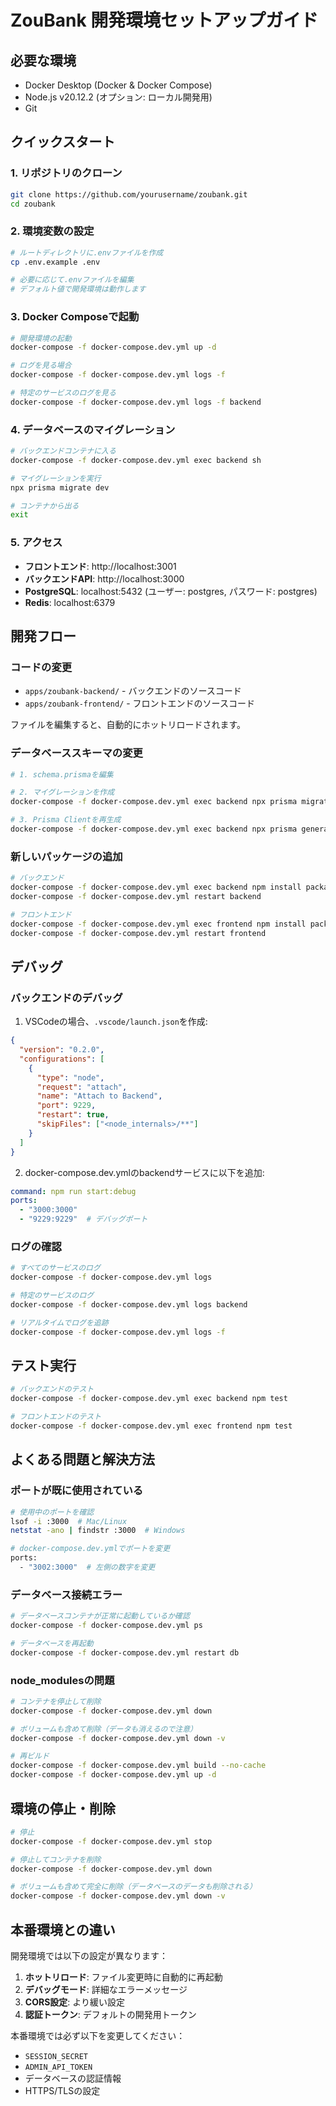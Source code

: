 # ZouBank 開発環境セットアップガイド

## 必要な環境

- Docker Desktop (Docker & Docker Compose)
- Node.js v20.12.2 (オプション: ローカル開発用)
- Git

## クイックスタート

### 1. リポジトリのクローン

```bash
git clone https://github.com/yourusername/zoubank.git
cd zoubank
```

### 2. 環境変数の設定

```bash
# ルートディレクトリに.envファイルを作成
cp .env.example .env

# 必要に応じて.envファイルを編集
# デフォルト値で開発環境は動作します
```

### 3. Docker Composeで起動

```bash
# 開発環境の起動
docker-compose -f docker-compose.dev.yml up -d

# ログを見る場合
docker-compose -f docker-compose.dev.yml logs -f

# 特定のサービスのログを見る
docker-compose -f docker-compose.dev.yml logs -f backend
```

### 4. データベースのマイグレーション

```bash
# バックエンドコンテナに入る
docker-compose -f docker-compose.dev.yml exec backend sh

# マイグレーションを実行
npx prisma migrate dev

# コンテナから出る
exit
```

### 5. アクセス

- **フロントエンド**: http://localhost:3001
- **バックエンドAPI**: http://localhost:3000
- **PostgreSQL**: localhost:5432 (ユーザー: postgres, パスワード: postgres)
- **Redis**: localhost:6379

## 開発フロー

### コードの変更

- `apps/zoubank-backend/` - バックエンドのソースコード
- `apps/zoubank-frontend/` - フロントエンドのソースコード

ファイルを編集すると、自動的にホットリロードされます。

### データベーススキーマの変更

```bash
# 1. schema.prismaを編集

# 2. マイグレーションを作成
docker-compose -f docker-compose.dev.yml exec backend npx prisma migrate dev --name your_migration_name

# 3. Prisma Clientを再生成
docker-compose -f docker-compose.dev.yml exec backend npx prisma generate
```

### 新しいパッケージの追加

```bash
# バックエンド
docker-compose -f docker-compose.dev.yml exec backend npm install package-name
docker-compose -f docker-compose.dev.yml restart backend

# フロントエンド
docker-compose -f docker-compose.dev.yml exec frontend npm install package-name
docker-compose -f docker-compose.dev.yml restart frontend
```

## デバッグ

### バックエンドのデバッグ

1. VSCodeの場合、`.vscode/launch.json`を作成:

```json
{
  "version": "0.2.0",
  "configurations": [
    {
      "type": "node",
      "request": "attach",
      "name": "Attach to Backend",
      "port": 9229,
      "restart": true,
      "skipFiles": ["<node_internals>/**"]
    }
  ]
}
```

2. docker-compose.dev.ymlのbackendサービスに以下を追加:

```yaml
command: npm run start:debug
ports:
  - "3000:3000"
  - "9229:9229"  # デバッグポート
```

### ログの確認

```bash
# すべてのサービスのログ
docker-compose -f docker-compose.dev.yml logs

# 特定のサービスのログ
docker-compose -f docker-compose.dev.yml logs backend

# リアルタイムでログを追跡
docker-compose -f docker-compose.dev.yml logs -f
```

## テスト実行

```bash
# バックエンドのテスト
docker-compose -f docker-compose.dev.yml exec backend npm test

# フロントエンドのテスト
docker-compose -f docker-compose.dev.yml exec frontend npm test
```

## よくある問題と解決方法

### ポートが既に使用されている

```bash
# 使用中のポートを確認
lsof -i :3000  # Mac/Linux
netstat -ano | findstr :3000  # Windows

# docker-compose.dev.ymlでポートを変更
ports:
  - "3002:3000"  # 左側の数字を変更
```

### データベース接続エラー

```bash
# データベースコンテナが正常に起動しているか確認
docker-compose -f docker-compose.dev.yml ps

# データベースを再起動
docker-compose -f docker-compose.dev.yml restart db
```

### node_modulesの問題

```bash
# コンテナを停止して削除
docker-compose -f docker-compose.dev.yml down

# ボリュームも含めて削除（データも消えるので注意）
docker-compose -f docker-compose.dev.yml down -v

# 再ビルド
docker-compose -f docker-compose.dev.yml build --no-cache
docker-compose -f docker-compose.dev.yml up -d
```

## 環境の停止・削除

```bash
# 停止
docker-compose -f docker-compose.dev.yml stop

# 停止してコンテナを削除
docker-compose -f docker-compose.dev.yml down

# ボリュームも含めて完全に削除（データベースのデータも削除される）
docker-compose -f docker-compose.dev.yml down -v
```

## 本番環境との違い

開発環境では以下の設定が異なります：

1. **ホットリロード**: ファイル変更時に自動的に再起動
2. **デバッグモード**: 詳細なエラーメッセージ
3. **CORS設定**: より緩い設定
4. **認証トークン**: デフォルトの開発用トークン

本番環境では必ず以下を変更してください：
- `SESSION_SECRET`
- `ADMIN_API_TOKEN`
- データベースの認証情報
- HTTPS/TLSの設定